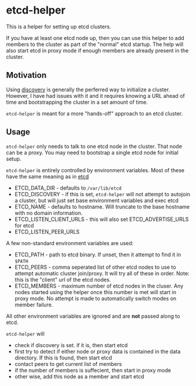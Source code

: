 # etcd-helper

This is a helper for setting up etcd clusters.

If you have at least one etcd node up, then you can use this helper to
add members to the cluster as part of the "normal" etcd startup. The
help will also start etcd in proxy mode if enough members are already
present in the cluster.

## Motivation

Using
[discovery](https://github.com/coreos/etcd/blob/master/Documentation/clustering.md#etcd-discovery)
is generally the perferred way to initialize a cluster.  However, I
have had issues with it and it requires knowing a URL ahead of time
and bootstrapping the cluster in a set amount of time.

`etcd-helper` is meant for a more "hands-off" approach to an etcd
cluster.

## Usage

`etcd-helper` only needs to talk to one etcd node in the cluster.
That node can be a proxy. You may need to bootstrap a single etcd node
for initial setup.


`etcd-helper` is entirely controlled by environment variables. Most of
these have the same meaning as in [etcd](https://github.com/coreos/etcd/blob/master/Documentation/configuration.md)

* ETCD_DATA_DIR - defaults to `/var/lib/etcd`
* ETCD_DISCOVERY - if this is set, `etcd-helper` will not attempt to
  autojoin a cluster, but will just set base environment variables and
  exec etcd
* ETCD_NAME - defaults to hostname.  Will truncate to the base
hostname with no domain information.
* ETCD_LISTEN_CLIENT_URLS - this will also set ETCD_ADVERTISE_URLS for
etcd
* ETCD_LISTEN_PEER_URLS

A few non-standard environment variables are used:

* ETCD_PATH - path to etcd binary. If unset, then it attempt to find
it in `$PATH`
* ETCD_PEERS - comma seperated list of other etcd nodes to use to
  attempt automatic cluster join/proxy.  It will try all of these in
  order. Note: this is the "client" url of the etcd nodes.
* ETCD_MEMBERS - maximum number of etcd nodes in the cluser. Any nodes
  started using the helper once this number is met will start in proxy
  mode. No attempt is made to automatically switch modes on member failure.


All other environment variables are ignored and are **not** passed
along to etcd.


`etcd-helper` will
- check if discovery is set. if it is, then start etcd
- first try to detect if either node or proxy data is contained in the
data directory. If this is found, then start etcd
- contact peers to get current list of members
- if the number of members is suffecient, then start in proxy mode
- other wise, add this node as a member and start etcd
